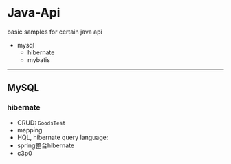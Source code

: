 # Java-Api
basic samples for certain java api

* mysql
    - hibernate
    - mybatis

---
## MySQL
### hibernate
* CRUD: `GoodsTest`
* mapping
* HQL, hibernate query language:
* spring整合hibernate
* c3p0
